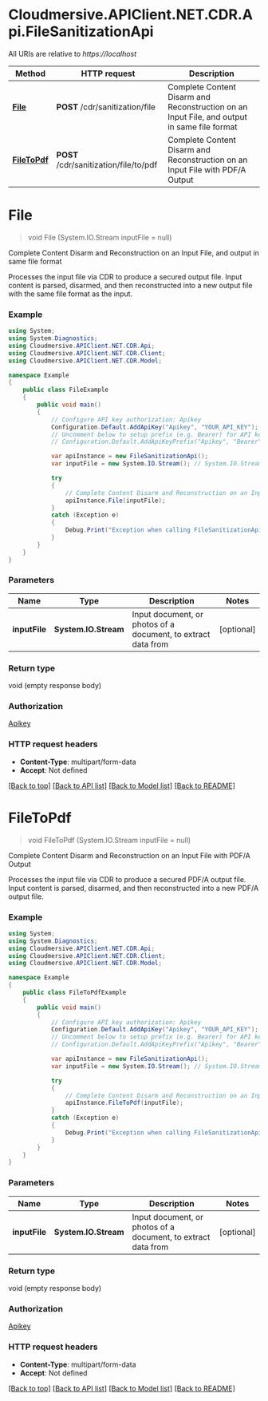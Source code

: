 # Cloudmersive.APIClient.NET.CDR.Api.FileSanitizationApi

All URIs are relative to *https://localhost*

Method | HTTP request | Description
------------- | ------------- | -------------
[**File**](FileSanitizationApi.md#file) | **POST** /cdr/sanitization/file | Complete Content Disarm and Reconstruction on an Input File, and output in same file format
[**FileToPdf**](FileSanitizationApi.md#filetopdf) | **POST** /cdr/sanitization/file/to/pdf | Complete Content Disarm and Reconstruction on an Input File with PDF/A Output


<a name="file"></a>
# **File**
> void File (System.IO.Stream inputFile = null)

Complete Content Disarm and Reconstruction on an Input File, and output in same file format

Processes the input file via CDR to produce a secured output file.  Input content is parsed, disarmed, and then reconstructed into a new output file with the same file format as the input.

### Example
```csharp
using System;
using System.Diagnostics;
using Cloudmersive.APIClient.NET.CDR.Api;
using Cloudmersive.APIClient.NET.CDR.Client;
using Cloudmersive.APIClient.NET.CDR.Model;

namespace Example
{
    public class FileExample
    {
        public void main()
        {
            // Configure API key authorization: Apikey
            Configuration.Default.AddApiKey("Apikey", "YOUR_API_KEY");
            // Uncomment below to setup prefix (e.g. Bearer) for API key, if needed
            // Configuration.Default.AddApiKeyPrefix("Apikey", "Bearer");

            var apiInstance = new FileSanitizationApi();
            var inputFile = new System.IO.Stream(); // System.IO.Stream | Input document, or photos of a document, to extract data from (optional) 

            try
            {
                // Complete Content Disarm and Reconstruction on an Input File, and output in same file format
                apiInstance.File(inputFile);
            }
            catch (Exception e)
            {
                Debug.Print("Exception when calling FileSanitizationApi.File: " + e.Message );
            }
        }
    }
}
```

### Parameters

Name | Type | Description  | Notes
------------- | ------------- | ------------- | -------------
 **inputFile** | **System.IO.Stream**| Input document, or photos of a document, to extract data from | [optional] 

### Return type

void (empty response body)

### Authorization

[Apikey](../README.md#Apikey)

### HTTP request headers

 - **Content-Type**: multipart/form-data
 - **Accept**: Not defined

[[Back to top]](#) [[Back to API list]](../README.md#documentation-for-api-endpoints) [[Back to Model list]](../README.md#documentation-for-models) [[Back to README]](../README.md)

<a name="filetopdf"></a>
# **FileToPdf**
> void FileToPdf (System.IO.Stream inputFile = null)

Complete Content Disarm and Reconstruction on an Input File with PDF/A Output

Processes the input file via CDR to produce a secured PDF/A output file.  Input content is parsed, disarmed, and then reconstructed into a new PDF/A output file.

### Example
```csharp
using System;
using System.Diagnostics;
using Cloudmersive.APIClient.NET.CDR.Api;
using Cloudmersive.APIClient.NET.CDR.Client;
using Cloudmersive.APIClient.NET.CDR.Model;

namespace Example
{
    public class FileToPdfExample
    {
        public void main()
        {
            // Configure API key authorization: Apikey
            Configuration.Default.AddApiKey("Apikey", "YOUR_API_KEY");
            // Uncomment below to setup prefix (e.g. Bearer) for API key, if needed
            // Configuration.Default.AddApiKeyPrefix("Apikey", "Bearer");

            var apiInstance = new FileSanitizationApi();
            var inputFile = new System.IO.Stream(); // System.IO.Stream | Input document, or photos of a document, to extract data from (optional) 

            try
            {
                // Complete Content Disarm and Reconstruction on an Input File with PDF/A Output
                apiInstance.FileToPdf(inputFile);
            }
            catch (Exception e)
            {
                Debug.Print("Exception when calling FileSanitizationApi.FileToPdf: " + e.Message );
            }
        }
    }
}
```

### Parameters

Name | Type | Description  | Notes
------------- | ------------- | ------------- | -------------
 **inputFile** | **System.IO.Stream**| Input document, or photos of a document, to extract data from | [optional] 

### Return type

void (empty response body)

### Authorization

[Apikey](../README.md#Apikey)

### HTTP request headers

 - **Content-Type**: multipart/form-data
 - **Accept**: Not defined

[[Back to top]](#) [[Back to API list]](../README.md#documentation-for-api-endpoints) [[Back to Model list]](../README.md#documentation-for-models) [[Back to README]](../README.md)

